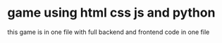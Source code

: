 # game using html css js and python
this game is in one file with full backend and frontend code in one file
